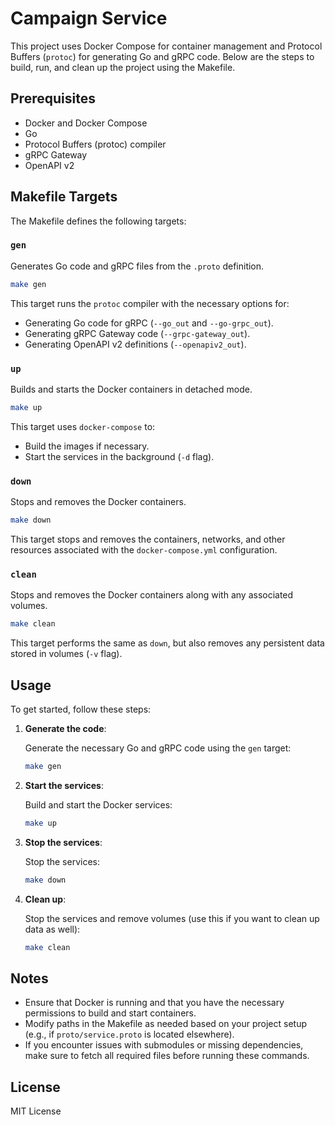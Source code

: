 
# Campaign Service

This project uses Docker Compose for container management and Protocol Buffers (`protoc`) for generating Go and gRPC code. Below are the steps to build, run, and clean up the project using the Makefile.

## Prerequisites

- Docker and Docker Compose
- Go
- Protocol Buffers (protoc) compiler
- gRPC Gateway
- OpenAPI v2

## Makefile Targets

The Makefile defines the following targets:

### `gen`

Generates Go code and gRPC files from the `.proto` definition.

```bash
make gen
```

This target runs the `protoc` compiler with the necessary options for:
- Generating Go code for gRPC (`--go_out` and `--go-grpc_out`).
- Generating gRPC Gateway code (`--grpc-gateway_out`).
- Generating OpenAPI v2 definitions (`--openapiv2_out`).

### `up`

Builds and starts the Docker containers in detached mode.

```bash
make up
```

This target uses `docker-compose` to:
- Build the images if necessary.
- Start the services in the background (`-d` flag).

### `down`

Stops and removes the Docker containers.

```bash
make down
```

This target stops and removes the containers, networks, and other resources associated with the `docker-compose.yml` configuration.

### `clean`

Stops and removes the Docker containers along with any associated volumes.

```bash
make clean
```

This target performs the same as `down`, but also removes any persistent data stored in volumes (`-v` flag).

## Usage

To get started, follow these steps:

1. **Generate the code**:

   Generate the necessary Go and gRPC code using the `gen` target:

   ```bash
   make gen
   ```

2. **Start the services**:

   Build and start the Docker services:

   ```bash
   make up
   ```

3. **Stop the services**:

   Stop the services:

   ```bash
   make down
   ```

4. **Clean up**:

   Stop the services and remove volumes (use this if you want to clean up data as well):

   ```bash
   make clean
   ```

## Notes

- Ensure that Docker is running and that you have the necessary permissions to build and start containers.
- Modify paths in the Makefile as needed based on your project setup (e.g., if `proto/service.proto` is located elsewhere).
- If you encounter issues with submodules or missing dependencies, make sure to fetch all required files before running these commands.

## License

MIT License
```
